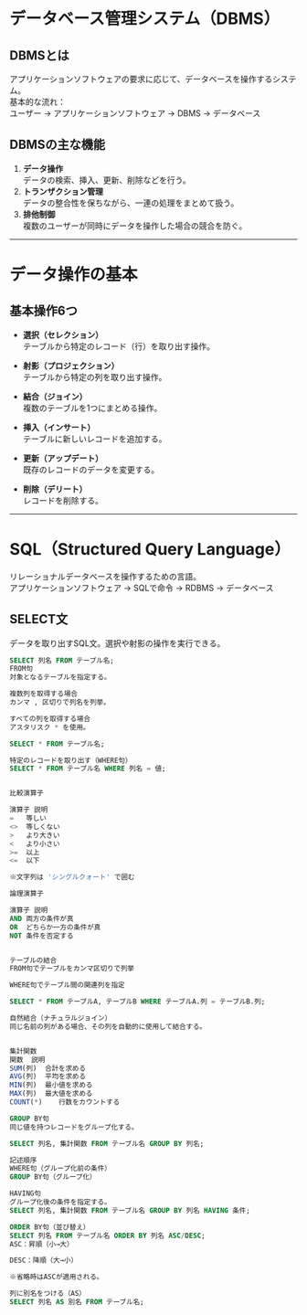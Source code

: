 # データベース管理システム（DBMS）

## DBMSとは
アプリケーションソフトウェアの要求に応じて、データベースを操作するシステム。  
基本的な流れ：  
ユーザー → アプリケーションソフトウェア → DBMS → データベース

## DBMSの主な機能
1. **データ操作**  
   データの検索、挿入、更新、削除などを行う。
2. **トランザクション管理**  
   データの整合性を保ちながら、一連の処理をまとめて扱う。
3. **排他制御**  
   複数のユーザーが同時にデータを操作した場合の競合を防ぐ。

---

# データ操作の基本

## 基本操作6つ

- **選択（セレクション）**  
  テーブルから特定のレコード（行）を取り出す操作。

- **射影（プロジェクション）**  
  テーブルから特定の列を取り出す操作。

- **結合（ジョイン）**  
  複数のテーブルを1つにまとめる操作。

- **挿入（インサート）**  
  テーブルに新しいレコードを追加する。

- **更新（アップデート）**  
  既存のレコードのデータを変更する。

- **削除（デリート）**  
  レコードを削除する。

---

# SQL（Structured Query Language）

リレーショナルデータベースを操作するための言語。  
アプリケーションソフトウェア → SQLで命令 → RDBMS → データベース

## SELECT文
データを取り出すSQL文。選択や射影の操作を実行できる。

```sql
SELECT 列名 FROM テーブル名;
FROM句
対象となるテーブルを指定する。

複数列を取得する場合
カンマ , 区切りで列名を列挙。

すべての列を取得する場合
アスタリスク * を使用。

SELECT * FROM テーブル名;

特定のレコードを取り出す（WHERE句）
SELECT * FROM テーブル名 WHERE 列名 = 値;


比較演算子

演算子	説明
=	等しい
<>	等しくない
>	より大きい
<	より小さい
>=	以上
<=	以下

※文字列は 'シングルクォート' で囲む

論理演算子

演算子	説明
AND	両方の条件が真
OR	どちらか一方の条件が真
NOT	条件を否定する


テーブルの結合
FROM句でテーブルをカンマ区切りで列挙

WHERE句でテーブル間の関連列を指定

SELECT * FROM テーブルA, テーブルB WHERE テーブルA.列 = テーブルB.列;

自然結合（ナチュラルジョイン）
同じ名前の列がある場合、その列を自動的に使用して結合する。


集計関数
関数	説明
SUM(列)	合計を求める
AVG(列)	平均を求める
MIN(列)	最小値を求める
MAX(列)	最大値を求める
COUNT(*)	行数をカウントする

GROUP BY句
同じ値を持つレコードをグループ化する。

SELECT 列名, 集計関数 FROM テーブル名 GROUP BY 列名;

記述順序
WHERE句（グループ化前の条件）
GROUP BY句（グループ化）

HAVING句
グループ化後の条件を指定する。
SELECT 列名, 集計関数 FROM テーブル名 GROUP BY 列名 HAVING 条件;

ORDER BY句（並び替え）
SELECT 列名 FROM テーブル名 ORDER BY 列名 ASC/DESC;
ASC：昇順（小→大）

DESC：降順（大→小）

※省略時はASCが適用される。

列に別名をつける（AS）
SELECT 列名 AS 別名 FROM テーブル名;


